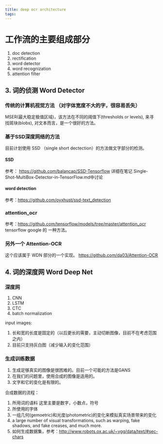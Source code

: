 ```yaml
---
title: deep ocr architecture
tags:
---
```



# 工作流的主要组成部分

1. doc detection
2. rectification
3. word detector
4. word recognization
5. attention filter


##  3. 词的侦测 Word Detector

### 传统的计算机视觉方法 （对字体宽度不大的字，很容易丢失）
MSER(最大稳定极值区域)，该方法在不同的阈值下(thresholds or levels), 来寻找斑块(blobs), 对文本而言，是一个很好的方法。

### 基于SSD深度网络的方法
目前计划使用 SSD （single short dectection）的方法做文字部分的检测。
#### SSD 
参考： https://github.com/balancap/SSD-Tensorflow
详细在笔记 Single-Shot-MultiBox-Detector-in-TensorFlow.md中讨论

#### word detection
参考：https://github.com/oyxhust/ssd-text_detection

### attention_ocr
参考：https://github.com/tensorflow/models/tree/master/attention_ocr
tensorflow google 的 一种方法。

### 另外一个 Attention-OCR
这个应该属于 WDN 部分的一个实现。
https://github.com/da03/Attention-OCR 



## 4. 词的深度网 Word Deep Net

### 深度网
1. CNN
2. LSTM
3. CTC
4. batch normalization 


input images:
1. 长和宽的长度是固定的（以后更长的需要，主动切断图像，目前不在考虑范围之内）
2. 目前只支持灰白图（减少输入的变化范围）


### 生成训练数据
1. 生成足够真实的图像是很困难的。目前一个可能的方法是GANS
2. 在我们的问题里，使用合成的图像是适用的。
3. 文字和它的变化是有限的。

合成数据的流程：
1. 所用词的语料 这里主要是数字，小数点，符号
2. 所使用的字体
3. 一组几何(gemoetric)和光度(photometric)的变化来模拟真实场景带来的变化
4. a large number of visual transformations, such as warping, fake shadows, and fake creases, and much more.
5. 如何生成数据集，参考：http://www.robots.ox.ac.uk/~vgg/data/text/#sec-chars

